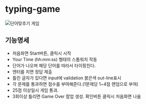 # typing-game

![단어맞추기 게임](https://blog.kakaocdn.net/dn/Xer8Z/btqGdR90kv6/W3UE6vNPY4nSMCwiVa6hD1/img.png)

## 기능명세
- 처음화면 Start버튼, 클릭시 시작
- Your Time (hh:mm:ss) 형태의 스톱워치 작동
- 단어가 나오며 해당 단어를 따라서 타이핑친다.
- 엔터를 치면 정답 제출
- 틀린 글자가 있다면 input에 validation 붉은색 out-line표시
- 각 문제를 통과하면 점수를 부여해준다.(1문제당 1~4점 랜덤으로 부여)
- 25점 이상일시 게임 통과.
- 3회이상 틀리면 Game Over 팝업 생성. 확인버튼 클릭시 처음화면 나옴
